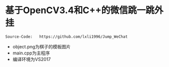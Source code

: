 # 基于OpenCV3.4和C++的微信跳一跳外挂
    Source-Code:   https://github.com/lxli1996/Jump_WeChat 
- object.png为棋子的模板图片</br>
- main.cpp为主程序</br>
- 编译环境为VS2017</br>

